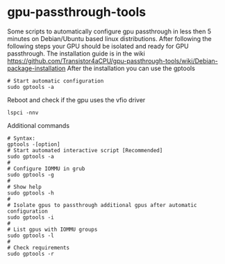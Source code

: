 # gpu-passthrough-tools
Some scripts to automatically configure gpu passthrough in less then 5 minutes on Debian/Ubuntu based linux distributions.
After following the following steps your GPU should be isolated and ready for GPU passthrough.
The installation guide is in the wiki https://github.com/Transistor4aCPU/gpu-passthrough-tools/wiki/Debian-package-installation
After the installation you can use the gptools
```
# Start automatic configuration
sudo gptools -a
```
Reboot and check if the gpu uses the vfio driver
```
lspci -nnv
```
Additional commands
```
# Syntax:
gptools -[option]
# Start automated interactive script [Recommended]
sudo gptools -a
#
# Configure IOMMU in grub
sudo gptools -g
#
# Show help
sudo gptools -h
#
# Isolate gpus to passthrough additional gpus after automatic configuration
sudo gptools -i
#
# List gpus with IOMMU groups
sudo gptools -l
#
# Check requirements
sudo gptools -r
```
